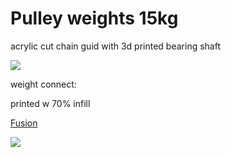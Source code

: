 # Pulley weights 15kg

acrylic cut chain guid with 3d printed bearing  shaft

![](https://s3.us-west-2.amazonaws.com/secure.notion-static.com/557f5706-c329-4d73-a10f-f1addf188925/Untitled.png?X-Amz-Algorithm=AWS4-HMAC-SHA256&X-Amz-Credential=ASIAT73L2G45PQ4AI6UQ%2F20191115%2Fus-west-2%2Fs3%2Faws4_request&X-Amz-Date=20191115T074623Z&X-Amz-Expires=86400&X-Amz-Security-Token=IQoJb3JpZ2luX2VjEC8aCXVzLXdlc3QtMiJHMEUCIFKGjTYpjRoSomDaJs3sdg72OVMUDWYFYPm7dI%2BGCMMSAiEAnDulSv5o6iF6pq7znZnmZ0ykFggvtWFa4D6tsRACEMoq0QIIWBAAGgwyNzQ1NjcxNDkzNzAiDBTPLE3wJ988wLNRPSquApVU6A8tisSvWY0BRgMKGANVoFCKQ1cqIfjJb52QUydhj0gdSc5b9r4wJq1tNJnTwzyjyXgS%2FDZru99NVla9eQ3Kq2gvOe1NBrl%2BdUpYrNnzQGtipeJtWnuq%2FH%2BhX%2BTtTzGflv9X6ALqQYIBEeK5N5zMVwTw%2FtmBsEpdvs0W%2FsHARbAhfvbVuHvUFNx4kK01szD5qbiXNIb5PzaQXbujoNGsBQau%2BPDTHIR2a3vPPSd6UtkV8XjRa75g9nlbwLR8MUZ3M%2Fh3rJov%2BJNcBedGENHz9Mitdjj6PsxSZLD%2BHooNzkesSSkJQXWqONgrm7tnwlM6gD4yQG8P5Bhbp8pgbGPxEFjTDF6wW3GmShrRKdlQNYF0XPg1ybxOYPMln5Xin7azDyVweRol8r%2BOYQqzMPWWue4FOs4CT1wrO8rPj%2FDWU1vYHV%2FhizYXA4CTe8FMJDSPvOsH5WYKrjgrZ7efvNiB9vM4Btn30tHcANc8QNzNBzrGyHGcvKEGcfR6CMXRVF%2Bi1itNpzb17QNmF8QMP4LNNBfOMvbc8thAfMxhHRTpRXj6s9uot6LRG3tp6JMaA0ohUIODbGpXC0GGI5rzq5LDbZTeueDh1g2%2FX4QTnBYdJIHZt1kC3%2F5FZrbQAdZKmFwlCXFZin0ULH3kA9s9c4ltF22ThwBP%2FH7YKnknNZLnMi1jiSBcDve8%2Bh6zl4BtsZKG4DR2Ip5setbjKEO0XJm2VSjnKcRggDQvLSsqaOxxw96oOHDtLHKRwrZv%2FfiFA3GlVdYz4wAX5HCByd8gwTb%2Fv2QgiC9%2F3HC%2B4Wrg77NvvEz22zdyRH%2FV1Hc%2FSySlSTm39rq5aXBiKK8538j5k7dusjvCyg%3D%3D&X-Amz-Signature=1676b106dc569a0ed9bc4b34ba54c036b0d34741acb32baa818322ef7a6ff06e&X-Amz-SignedHeaders=host&response-content-disposition=filename%20%3D%22Untitled.png%22)

weight connect:

printed w 70% infill 

[Fusion](https://a360.co/2piFbqn)

![](https://s3.us-west-2.amazonaws.com/secure.notion-static.com/2ab1cf3d-5272-4725-b359-b3bfd4f12e3c/Screen_Shot_2019-11-13_at_9.19.49_PM.png?X-Amz-Algorithm=AWS4-HMAC-SHA256&X-Amz-Credential=ASIAT73L2G45EMY7T3XX%2F20191115%2Fus-west-2%2Fs3%2Faws4_request&X-Amz-Date=20191115T074613Z&X-Amz-Expires=86400&X-Amz-Security-Token=IQoJb3JpZ2luX2VjEC8aCXVzLXdlc3QtMiJHMEUCIGjYinN4UNzYr6EIZaXsgneexwc%2BUlENOMDz0f9zU%2FZJAiEAweYHQNGZYqS3WXV3Fys7sDiRpj9aECMBhoqE7%2FtswZAq0QIIWBAAGgwyNzQ1NjcxNDkzNzAiDIo3fN7TDxWKGpaj1CquAoI3TIhxTfUl%2FlpW%2BSR7PXLi1FxAMp7K6Rvn1mol%2FAcxLAYikxsF6leyo%2FTcaVgNcguFNTOB%2F3dymUyCZWED%2BYOEskHLf2OBl3omm4QHISPyHtvBA3i5lvdynyrFmWCpy4QG0euK8RAAckg3INCPfGSr9GEZD%2F9zTgbhb8x9FFpWFbcqRCvglkKvIupunKitMkSVfLjIAqM8SSIEwoqTvwhTLUGwwIrCT9IItatR9I%2FTy0YvJuwObFpKsb7v%2Fk9RhuiUiSgLh2BBTUO9dm98lxF0WaCk%2BBZO%2FgOAsUZc9sULbFDskxicvyuLKozqIgcDl3ZFiTHB2B50Ow8K495Q%2FeOVHTh2mdCHW2ttLGw4nWy%2FIjrwFMwCwlcrvXRwenj70Pe4ACpog7L7EObMOvDTMO2bue4FOs4CwLpFwFk%2BOklm2x5kDykyVl1XxZY6sirg7kflnLx16cBUokKEZ8N75kCy7TS8CyOZNRvsPYCMiYQcT27Srx2PqCacY293jKvAWOVkO%2FUwFxwgx3o5dGq1MvONVe%2FB7UhtoGl6HhrtW9iy%2Bpg4%2FlEdAjpbIwMs2BXz4YoIKJKX%2BhC4evaiMactcISXnA7sWseP7zvSk2KLLzgXW6xd%2Fl62DO%2BsdJMfOcMnGLX2THGieh0hlVUzfX2POJ9YMxg%2FSthG7OmxJg%2FWm68c6e5G4kE4%2FA4bDrl%2FaXiK3kEZHd%2FvxjVj5HcteZfI8Y%2BKSAxF59%2Bu0a%2FhV%2Bi8kToPAitax%2FPbTxvMRL7bLOw9mZ1uLFoZXhP56%2FS%2FEB%2F02iKM5Mdcadab0dCq7amJKVGYsdIj%2FylQZ1TlMqgQkSDimgpqp5QIu46skjYl13sgs%2FelttDJbg%3D%3D&X-Amz-Signature=2d421187a0c5c332110796caa636b1d1d86cd8780c863d93c53f36fbe0675903&X-Amz-SignedHeaders=host&response-content-disposition=filename%20%3D%22Screen_Shot_2019-11-13_at_9.19.49_PM.png%22)
